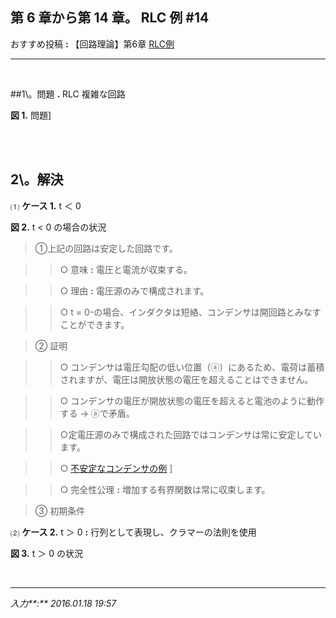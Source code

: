 ## **第 6 章から第 14 章。 RLC 例 #14**

おすすめ投稿 **:** 【回路理論】第6章 [RLC例](https://jb243.github.io/pages/5023)

---

<br>

##1\。問題 **.** RLC 複雑な回路

**図 1.** 問題]

<br>

<br>

## **2\。解決**

⑴ **ケース 1.** t ＜ 0

**図 2.** t < 0 の場合の状況

> ①上記の回路は安定した回路です。

>> ○ 意味 **:** 電圧と電流が収束する。

>> ○ 理由 **:** 電圧源のみで構成されます。

>> ○ t = 0-の場合、インダクタは短絡、コンデンサは開回路とみなすことができます。

> ② 証明

>> ○ コンデンサは電圧勾配の低い位置（ⓐ）にあるため、電荷は蓄積されますが、電圧は開放状態の電圧を超えることはできません。

>> ○ コンデンサの電圧が開放状態の電圧を超えると電池のように動作する → ⓐで矛盾。

>> ○定電圧源のみで構成された回路ではコンデンサは常に安定しています。

>> ○ [不安定なコンデンサの例](https://jb243.github.io/pages/5030) ]

>> ○ 完全性公理 **:** 増加する有界関数は常に収束します。

> ③ 初期条件

⑵ **ケース 2.** t ＞ 0 **:** 行列として表現し、クラマーの法則を使用

**図 3.** t ＞ 0 の状況

<br>

---

_入力**:** 2016.01.18 19:57_
